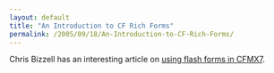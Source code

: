 ```yaml
---
layout: default
title: "An Introduction to CF Rich Forms"
permalink: /2005/09/18/An-Introduction-to-CF-Rich-Forms/
---
```


Chris Bizzell has an interesting article on <a href="http://www.actionscript.com/index.php/fw/1/an-introduction-to-flash-forms/" target="_blank">using flash forms in CFMX7</a>.<br/>